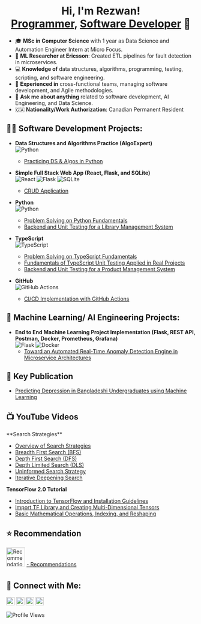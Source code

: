 <h1 align="center">Hi, I'm Rezwan! <br/><a href="https://github.com/RezwanHassanKhan">Programmer</a>, <a href="https://www.linkedin.com/in/mdrezwankhan">Software Developer</a> 🚀</h1>

- 🎓 **MSc in Computer Science** with 1 year as Data Science and Automation Engineer Intern at Micro Focus.
- 🔬 **ML Researcher at Ericsson**: Created ETL pipelines for fault detection in microservices.
- 💻 **Knowledge of** data structures, algorithms, programming, testing, scripting, and software engineering.
- 🤝 **Experienced in** cross-functional teams, managing software development, and Agile methodologies.
- 💬 **Ask me about anything** related to software development, AI Engineering, and Data Science.
- 🇨🇦 **Nationality/Work Authorization**: Canadian Permanent Resident

<h2>👨‍💻 Software Development Projects:</h2>

- **Data Structures and Algorithms Practice (AlgoExpert)**  
  ![Python](https://img.shields.io/badge/Python-3-blue)  
  - [Practicing DS & Algos in Python](https://github.com/RezwanHassanKhan/python_Problem_Solving_algoExpert)

- **Simple Full Stack Web App (React, Flask, and SQLite)**  
  ![React](https://img.shields.io/badge/React-17-blue) ![Flask](https://img.shields.io/badge/Flask-1.1.2-blue) ![SQLite](https://img.shields.io/badge/SQLite-3-blue)  
  - [CRUD Application](https://github.com/RezwanHassanKhan/FullStackAppWithFlaskandReact)
  
- **Python**  
  ![Python](https://img.shields.io/badge/Python-3-blue)  
  - [Problem Solving on Python Fundamentals](https://github.com/RezwanHassanKhan/pythonPractice)
  - [Backend and Unit Testing for a Library Management System](https://github.com/RezwanHassanKhan/LibraryManagementSystem)

- **TypeScript**  
  ![TypeScript](https://img.shields.io/badge/TypeScript-4-blue)  
  - [Problem Solving on TypeScript Fundamentals](https://github.com/RezwanHassanKhan/typescriptPractice)
  - [Fundamentals of TypeScript Unit Testing Applied in Real Projects](https://github.com/RezwanHassanKhan/typescriptTestProject)
  - [Backend and Unit Testing for a Product Management System](https://github.com/RezwanHassanKhan/ProductManagement)

- **GitHub**  
  ![GitHub Actions](https://img.shields.io/badge/GitHub%20Actions-CI%2FCD-blue)  
  - [CI/CD Implementation with GitHub Actions](https://github.com/RezwanHassanKhan/CICDPractice)

<h2>🤖 Machine Learning/ AI Engineering Projects:</h2>

- **End to End Machine Learning Project Implementation (Flask, REST API, Postman, Docker, Prometheus, Grafana)**  
  ![Flask](https://img.shields.io/badge/Flask-1.1.2-blue) ![Docker](https://img.shields.io/badge/Docker-19.03-blue)  
  - [Toward an Automated Real-Time Anomaly Detection Engine in Microservice Architectures](https://github.com/RezwanHassanKhan/ADS)

<h2>📝 Key Publication</h2>

- [Predicting Depression in Bangladeshi Undergraduates using Machine Learning](https://ieeexplore.ieee.org/document/8971369)

<h2>📺 YouTube Videos</h2>
**Search Strategies**

- [Overview of Search Strategies](https://youtu.be/Ti5YKXnKivw)
- [Breadth First Search (BFS)](https://youtu.be/j6bV7RZJ8w0)
- [Depth First Search (DFS)](https://youtu.be/uplrJzQYmyo)
- [Depth Limited Search (DLS)](https://youtu.be/O51nUWJfvDc)
- [Uninformed Search Strategy](https://youtu.be/BNV6jt8B_vM)
- [Iterative Deepening Search](https://youtu.be/98aYV_SqDsI)

**TensorFlow 2.0 Tutorial**

- [Introduction to TensorFlow and Installation Guidelines](https://youtu.be/GFASR30hk2o)
- [Import TF Library and Creating Multi-Dimensional Tensors](https://youtu.be/a13P_zMcGy8)
- [Basic Mathematical Operations, Indexing, and Reshaping](https://youtu.be/WI1HLScpsck)

<h2>⭐️ Recommendation</h2>
<img alt="Recommendation" width="50px" src="https://www.onlygfx.com/wp-content/uploads/2017/12/recommended-stamp-1.png" style="margin-bottom: 10px;" />
<a href="https://www.linkedin.com/in/mdrezwankhan/details/recommendations/?detailScreenTabIndex=0">
    - Recommendations
</a>

<h2>🤳 Connect with Me:</h2>

<p align="left">
    <a href="https://www.youtube.com/@raiseonemore683"><img alt="YouTube" width="22px" src="https://cdn.jsdelivr.net/npm/simple-icons@v3/icons/youtube.svg" /></a>
    <a href="https://twitter.com/joshmadakor"><img alt="Twitter" width="22px" src="https://cdn.jsdelivr.net/npm/simple-icons@v3/icons/twitter.svg" /></a>
    <a href="https://www.linkedin.com/in/mdrezwankhan/"><img alt="LinkedIn" width="22px" src="https://cdn.jsdelivr.net/npm/simple-icons@v3/icons/linkedin.svg" /></a>
    <a href="mailto:md.rezwanhassankhan@gmail.com"><img alt="Gmail" width="22px" src="https://cdn.jsdelivr.net/npm/simple-icons@v3/icons/gmail.svg" /></a>
</p>

![Profile Views](https://komarev.com/ghpvc/?username=RezwanHassanKhan)
